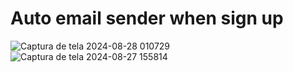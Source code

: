 # Auto email sender when sign up
![Captura de tela 2024-08-28 010729](https://github.com/user-attachments/assets/3bd6c3d4-a522-4319-bcbe-39fbc5169258)
![Captura de tela 2024-08-27 155814](https://github.com/user-attachments/assets/af0189fe-bcd2-491f-a271-9f264eb4cb4d)
